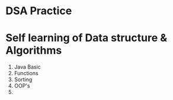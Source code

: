 # DSA Practice
# Self learning of Data structure & Algorithms 
1. Java Basic
2. Functions
3. Sorting
4. OOP's
5. 
